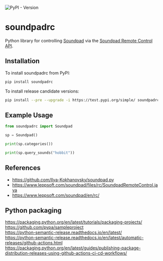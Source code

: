 ![PyPI - Version](https://img.shields.io/pypi/v/soundpadrc)

# soundpadrc

Python library for controlling [Soundpad](https://www.leppsoft.com/soundpad/en/) via the [Soundpad Remote Control API](https://www.leppsoft.com/soundpad/en/rc/).

## Installation

To install soundpadrc from PyPI:

```bash
pip install soundpadrc
```

To install release candidate versions:

```bash
pip install --pre --upgrade -i https://test.pypi.org/simple/ soundpadrc
```

## Example Usage

```python
from soundpadrc import Soundpad

sp = Soundpad()

print(sp.categories())

print(sp.query_sounds("hobbit"))
```

## References

- https://github.com/Ilya-Kokhanovsky/soundpad.py
- https://www.leppsoft.com/soundpad/files/rc/SoundpadRemoteControl.java
- https://www.leppsoft.com/soundpad/en/rc/

## Python packaging

https://packaging.python.org/en/latest/tutorials/packaging-projects/  
https://github.com/pypa/sampleproject  
https://python-semantic-release.readthedocs.io/en/latest/  
https://python-semantic-release.readthedocs.io/en/latest/automatic-releases/github-actions.html  
https://packaging.python.org/en/latest/guides/publishing-package-distribution-releases-using-github-actions-ci-cd-workflows/
